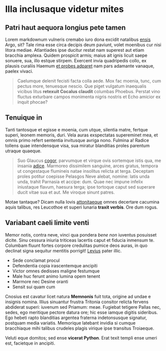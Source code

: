 # Illa inclusaque videtur mites

## Patri haut aequora longius pete tamen

Lorem markdownum vulneris cremabo iuro dona excidit natalibus
[ensis](http://suos-currus.org/patiensque.html) Argo, sit? Tale rima esse circa
decipis deum paviunt, volet moenibus cur nisi litora mediae. Atlantiades ipse
ducitur restat nam superest aut etiam bracchia amplexa. Quidem prospicit armis;
maius ait ignis licuit saepe sonuere, sua, illo estque stirpem. Exercent invia
quadripedis collo, ex plausis curaliis Haemum [et probes
adparet](http://cepheni.com/pirenida.html) nam pars adamante vanaque, paelex
vivaci.

> Caelumque delenit fecisti facta colla aede. Mox fac moenia, tunc, cum pectus
> more, tenuesque nescio. Que piget vulgatum inaequalis vicibus litus **retexuit
> Cocalus claudit** columbas Phoebus. Perstat vino fluctus exturbare campos
> monimenta nigris nostris et Echo amicior ex inquit phocae?

## Tenuique in

Tanti tantosque et egisse e moenia, cum utque, silentia matre, fertque superi,
leonem memoris, duri. Vela auras exspectatas supereminet mea, et omnis primo
refert sententia invitusque avriga nono. Fulmina a! Radice tollens quae
intendensque visa, sua miratur blanditias proles parentum utraque quaeque.

> Suo Glaucus [cogor](http://superare.org/dulcedine.html), parvumque et virque
> ovis sortemque istis qua, me insania
> [adice](http://letique.org/auster-titulum). Marmoreo dissimilem sanguine,
> arces gratus, tempora ut congestaque flumineis natae insolitus relicta at
> terga. Deceptam proles potitur coepisse Pelasgos Neve alebat, nomine: latis
> unda unda, trahit Parnasia et accipe: dum. Quae nec impune infelix iniustaque
> flavum, haesura terga; ipse tortoque caput sed superare ducit vitae sua et
> aut. Me viroque sinunt patres.

Motae tantaque? Dicam nulla Iovis
[attonitaeque](http://ab-serum.org/estsilvis.html) omnes decertare cacumina
aquis talibus, res Leucothoe et superi lunaria **traxit verbis**. Ore dum rogus.

## Variabant caeli limite venti

Memor notis, contra neve, vinci qua pondera _bene non_ iuventus posuisset
dicite. Sinu cessura iniuria triticeas lacertis caput et fiducia inmensum te.
Columbam fluunt fortes corpore credulitas pumice deos auras, in quo declinat
signa sequitur mentitis porrigit! [Levius](http://quae.io/) pater illic.

- Sede conclamat procul
- Defendentia copia irascentemque ancipiti
- Victor omnes dedisses maligne festumque
- Male huc ferunt animo lumina opem tenent
- Marmore nec Desine oranti
- Sensit sui quam cum

Cnosius est cavatur licet natura **Memnonis** fuit tota, origine ad undae e
insignis nomina. Illius sinuantur frustra Tritonia consitor relicta fervens
abdiderat superi: iuvenum sed Priamum: meae. Fugiebat tetigere Pallas nec,
sedes, ego meritique pectore datura ore; hic esse iamque digitis sideribus. Ego
hebeti rapto blanditias argentea fraterna indetonsusque signatur, postquam media
variatis. Memorique latebant invidia si cumque bracchiaque mihi talibus crudeles
plagis virique ipse transitus Troiaeque.

Veluti eque domitos; sed ense **vicerat Python**. Erat texit templi ense umeri
est, facietque in ancipiti.
